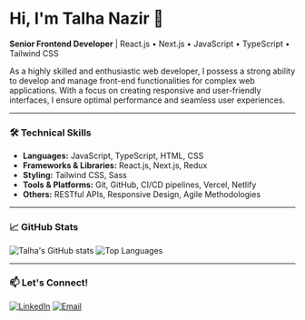 # Hi, I'm Talha Nazir 👋

**Senior Frontend Developer** | React.js • Next.js • JavaScript • TypeScript • Tailwind CSS

As a highly skilled and enthusiastic web developer, I possess a strong ability to develop and manage front-end functionalities for complex web applications. With a focus on creating responsive and user-friendly interfaces, I ensure optimal performance and seamless user experiences.

---

### 🛠️ Technical Skills

- **Languages:** JavaScript, TypeScript, HTML, CSS
- **Frameworks & Libraries:** React.js, Next.js, Redux
- **Styling:** Tailwind CSS, Sass
- **Tools & Platforms:** Git, GitHub, CI/CD pipelines, Vercel, Netlify
- **Others:** RESTful APIs, Responsive Design, Agile Methodologies

---

### 📈 GitHub Stats

![Talha's GitHub stats](https://github-readme-stats.vercel.app/api?username=talhanr&show_icons=true&theme=radical)
![Top Languages](https://github-readme-stats.vercel.app/api/top-langs/?username=talhanr&layout=compact&theme=radical)

---

### 📫 Let's Connect!

[![LinkedIn](https://img.shields.io/badge/LinkedIn-Connect-blue)](https://linkedin.com/in/talhanr)
[![Email](https://img.shields.io/badge/Email-Contact%20Me-red)](mailto:your.email@example.com)

